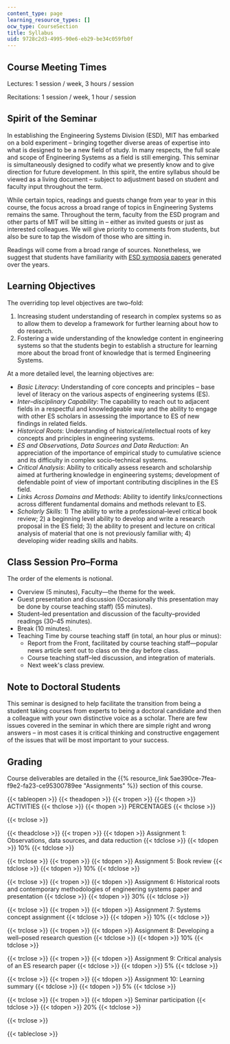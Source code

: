 ```yaml
---
content_type: page
learning_resource_types: []
ocw_type: CourseSection
title: Syllabus
uid: 9728c2d3-4995-90e6-eb29-be34c059fb0f
---
```


Course Meeting Times
--------------------

Lectures: 1 session / week, 3 hours / session

Recitations: 1 session / week, 1 hour / session

Spirit of the Seminar
---------------------

In establishing the Engineering Systems Division (ESD), MIT has embarked on a bold experiment – bringing together diverse areas of expertise into what is designed to be a new field of study. In many respects, the full scale and scope of Engineering Systems as a field is still emerging. This seminar is simultaneously designed to codify what we presently know and to give direction for future development. In this spirit, the entire syllabus should be viewed as a living document – subject to adjustment based on student and faculty input throughout the term.

While certain topics, readings and guests change from year to year in this course, the focus across a broad range of topics in Engineering Systems remains the same. Throughout the term, faculty from the ESD program and other parts of MIT will be sitting in – either as invited guests or just as interested colleagues. We will give priority to comments from students, but also be sure to tap the wisdom of those who are sitting in.

Readings will come from a broad range of sources. Nonetheless, we suggest that students have familiarity with [ESD symposia papers](https://web.archive.org/web/20160313214604/http://esd.mit.edu/resources/symposia.html) generated over the years.

Learning Objectives
-------------------

The overriding top level objectives are two–fold:

1.  Increasing student understanding of research in complex systems so as to allow them to develop a framework for further learning about how to do research.
2.  Fostering a wide understanding of the knowledge content in engineering systems so that the students begin to establish a structure for learning more about the broad front of knowledge that is termed Engineering Systems.

At a more detailed level, the learning objectives are:

*   _Basic Literacy_: Understanding of core concepts and principles – base level of literacy on the various aspects of engineering systems (ES).
*   _Inter–disciplinary Capability_: The capability to reach out to adjacent fields in a respectful and knowledgeable way and the ability to engage with other ES scholars in assessing the importance to ES of new findings in related fields.
*   _Historical Roots_: Understanding of historical/intellectual roots of key concepts and principles in engineering systems.
*   _ES and Observations, Data Sources and Data Reduction_: An appreciation of the importance of empirical study to cumulative science and its difficulty in complex socio–technical systems.
*   _Critical Analysis_: Ability to critically assess research and scholarship aimed at furthering knowledge in engineering systems; development of defendable point of view of important contributing disciplines in the ES field.
*   _Links Across Domains and Methods_: Ability to identify links/connections across different fundamental domains and methods relevant to ES.
*   _Scholarly Skills_: 1) The ability to write a professional–level critical book review; 2) a beginning level ability to develop and write a research proposal in the ES field; 3) the ability to present and lecture on critical analysis of material that one is not previously familiar with; 4) developing wider reading skills and habits.

Class Session Pro–Forma
-----------------------

The order of the elements is notional.

*   Overview (5 minutes), Faculty—the theme for the week.
*   Guest presentation and discussion (Occasionally this presentation may be done by course teaching staff) (55 minutes).
*   Student–led presentation and discussion of the faculty–provided readings (30–45 minutes).
*   Break (10 minutes).
*   Teaching Time by course teaching staff (in total, an hour plus or minus):
    *   Report from the Front, facilitated by course teaching staff—popular news article sent out to class on the day before class.
    *   Course teaching staff–led discussion, and integration of materials.
    *   Next week's class preview.

Note to Doctoral Students
-------------------------

This seminar is designed to help facilitate the transition from being a student taking courses from experts to being a doctoral candidate and then a colleague with your own distinctive voice as a scholar. There are few issues covered in the seminar in which there are simple right and wrong answers – in most cases it is critical thinking and constructive engagement of the issues that will be most important to your success.

Grading
-------

Course deliverables are detailed in the {{% resource_link 5ae390ce-7fea-f9e2-fa23-ce95300789ee "Assignments" %}} section of this course.

{{< tableopen >}}
{{< theadopen >}}
{{< tropen >}}
{{< thopen >}}
ACTIVITIES
{{< thclose >}}
{{< thopen >}}
PERCENTAGES
{{< thclose >}}

{{< trclose >}}

{{< theadclose >}}
{{< tropen >}}
{{< tdopen >}}
Assignment 1: Observations, data sources, and data reduction
{{< tdclose >}}
{{< tdopen >}}
10%
{{< tdclose >}}

{{< trclose >}}
{{< tropen >}}
{{< tdopen >}}
Assignment 5: Book review
{{< tdclose >}}
{{< tdopen >}}
10%
{{< tdclose >}}

{{< trclose >}}
{{< tropen >}}
{{< tdopen >}}
Assignment 6: Historical roots and contemporary methodologies of engineering systems paper and presentation
{{< tdclose >}}
{{< tdopen >}}
30%
{{< tdclose >}}

{{< trclose >}}
{{< tropen >}}
{{< tdopen >}}
Assignment 7: Systems concept assignment
{{< tdclose >}}
{{< tdopen >}}
10%
{{< tdclose >}}

{{< trclose >}}
{{< tropen >}}
{{< tdopen >}}
Assignment 8: Developing a well–posed research question
{{< tdclose >}}
{{< tdopen >}}
10%
{{< tdclose >}}

{{< trclose >}}
{{< tropen >}}
{{< tdopen >}}
Assignment 9: Critical analysis of an ES research paper
{{< tdclose >}}
{{< tdopen >}}
5%
{{< tdclose >}}

{{< trclose >}}
{{< tropen >}}
{{< tdopen >}}
Assignment 10: Learning summary
{{< tdclose >}}
{{< tdopen >}}
5%
{{< tdclose >}}

{{< trclose >}}
{{< tropen >}}
{{< tdopen >}}
Seminar participation
{{< tdclose >}}
{{< tdopen >}}
20%
{{< tdclose >}}

{{< trclose >}}

{{< tableclose >}}